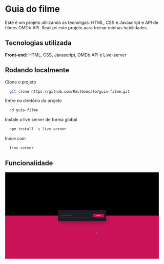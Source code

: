 
# Guia do filme
Este é um projeto utilizando as tecnoligas: HTML, CSS e Javascript e API de filmes OMDb API.
Realizei este projeto para treinar minhas habilidades.


## Tecnologias utilizada

**Front-end:** HTML, CSS, Javascript, OMDb API e Live-server


## Rodando localmente

Clone o projeto

```bash
  git clone https://github.com/RaulGoncalo/guia-filme.git
```

Entre no diretório do projeto

```bash
  cd guia-filme
```

Instale o live server de forma global

```bash
  npm install -g live-server
```


Inicie com

```bash
  live-server
```


## Funcionalidade

![App Screenshot](https://github.com/RaulGoncalo/guia-filme/blob/main/Guia%20do%20filme%20-%20Google%20Chrome%202022-10-09%2016-09-59_Trim.gif)

